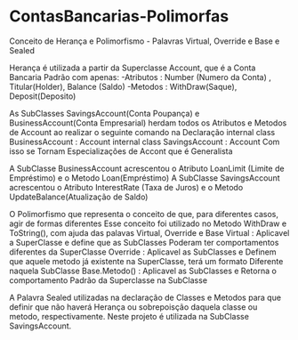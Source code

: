 # ContasBancarias-Polimorfas
Conceito de Herança e Polimorfismo - Palavras Virtual, Override e Base e Sealed

Herança é utilizada a partir da Superclasse Account, 
que é a Conta Bancaria Padrão com apenas: 
-Atributos  : Number (Numero da Conta) , Titular(Holder), Balance (Saldo)
-Metodos : WithDraw(Saque), Deposit(Deposito)

As SubClasses SavingsAccount(Conta Poupança) e BusinessAccount(Conta Empresarial) herdam todos os Atributos e Metodos de Account ao realizar o seguinte comando na Declaração
internal class BusinessAccount  : Account
internal class SavingsAccount   : Account
Com isso se Tornam Especializações de Accont que é Generalista

A SubClasse BusinessAccount acrescentou o Atributo LoanLimit (Limite de Empréstimo) e o Metodo Loan(Empréstimo)
A SubClasse SavingsAccount acrescentou o Atributo InterestRate (Taxa de Juros) e o Metodo UpdateBalance(Atualização de Saldo)

O Polimorfismo que representa o conceito de que, para diferentes casos, agir de formas diferentes
Esse conceito foi utilizado no Metodo WithDraw e ToString(), com ajuda das palavas Virtual, Override e Base
Virtual : Aplicavel a SuperClasse e define que as SubClasses Poderam ter comportamentos diferentes da SuperClasse
Override : Aplicavel as SubClasses e Definem que aquele metodo já existente na SuperClasse, terá um formato Diferente naquela SubClasse
Base.Metodo() : Aplicavel as SubClasses e Retorna o comportamento Padrão da Superclasse na SubClasse

A Palavra Sealed utilizadas na declaração de Classes e Metodos para que definir que não haverá Herança ou sobrepoisção daquela classe ou metodo, respectivamente.
Neste projeto é utilizada na SubClasse SavingsAccount.

